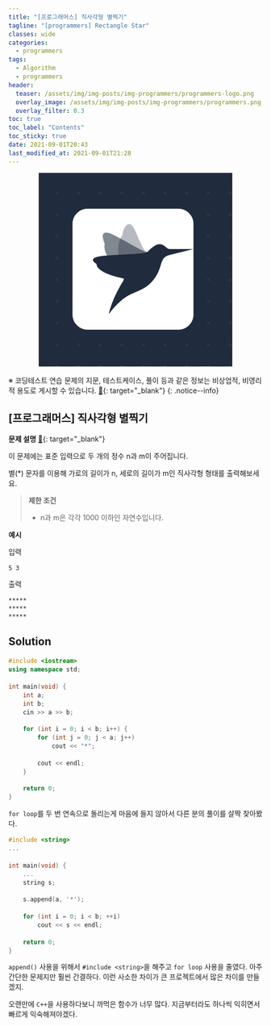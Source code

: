 ```yaml
---
title: "[프로그래머스] 직사각형 별찍기"
tagline: "[programmers] Rectangle Star"
classes: wide
categories:
  - programmers
tags:
  - Algorithm
  - programmers
header:
  teaser: /assets/img/img-posts/img-programmers/programmers-logo.png
  overlay_image: /assets/img/img-posts/img-programmers/programmers.png
  overlay_filter: 0.3
toc: true
toc_label: "Contents"
toc_sticky: true
date: 2021-09-01T20:43
last_modified_at: 2021-09-01T21:28
---
```



<div align="center">
  <a href="https://programmers.co.kr" target="_blank">
    <img src="/assets/img/img-posts/img-programmers/programmers-logo.png">
  </a>
</div>


※ 코딩테스트 연습 문제의 지문, 테스트케이스, 풀이 등과 같은 정보는 비상업적, 비영리적 용도로 게시할 수 있습니다. [&#x1F517;](https://programmers.zendesk.com/hc/ko/articles/360034546572-%ED%94%84%EB%A1%9C%EA%B7%B8%EB%9E%98%EB%A8%B8%EC%8A%A4%EC%9D%98-%EC%95%8C%EA%B3%A0%EB%A6%AC%EC%A6%98-%EB%AC%B8%EC%A0%9C-%ED%92%80%EC%9D%B4%EB%A5%BC-%EA%B0%9C%EC%9D%B8-%EB%B8%94%EB%A1%9C%EA%B7%B8-GitHub-%EA%B8%B0%ED%83%80-%EC%82%AC%EC%9D%B4%ED%8A%B8%EC%97%90-%EC%98%AC%EB%A0%A4%EB%8F%84-%EB%90%98%EB%82%98%EC%9A%94-){: target="_blank"}
{: .notice--info}


## [프로그래머스] 직사각형 별찍기

**문제 설명** [&#x1F517;](https://programmers.co.kr/learn/courses/30/lessons/12969){: target="_blank"}

이 문제에는 표준 입력으로 두 개의 정수 n과 m이 주어집니다.

별(*) 문자를 이용해 가로의 길이가 n, 세로의 길이가 m인 직사각형 형태를 출력해보세요.

> **제한 조건**
> - n과 m은 각각 1000 이하인 자연수입니다.

**예시**

입력

```
5 3
```

출력

```
*****
*****
*****
```


## Solution

```cpp
#include <iostream>
using namespace std;

int main(void) {
    int a;
    int b;
    cin >> a >> b;
    
    for (int i = 0; i < b; i++) {
        for (int j = 0; j < a; j++)
            cout << "*";
        
        cout << endl;    
    }
    
    return 0;
}
```

`for loop`를 두 번 연속으로 돌리는게 마음에 들지 않아서 다른 분의 풀이를 살짝 찾아봤다.

```cpp
#include <string>
...

int main(void) {
    ...
    string s;

    s.append(a, '*');

    for (int i = 0; i < b; ++i)
        cout << s << endl;

    return 0;
}
```

`append()` 사용을 위해서 `#include <string>`을 해주고 `for loop` 사용을 줄였다. 아주 간단한 문제지만 훨씬 간결하다. 이런 사소한 차이가 큰 프로젝트에서 많은 차이를 만들겠지.

오랜만에 `C++`을 사용하다보니 까먹은 함수가 너무 많다. 지금부터라도 하나씩 익히면서 빠르게 익숙해져야겠다.

